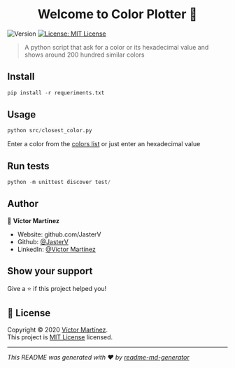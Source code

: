 <h1 align="center">Welcome to Color Plotter 👋</h1>
<p>
  <img alt="Version" src="https://img.shields.io/badge/version-1.0-blue.svg?cacheSeconds=2592000" />
  <a href="https://www.mit.edu/~amini/LICENSE.md" target="_blank">
    <img alt="License: MIT License" src="https://img.shields.io/badge/License-MIT License-yellow.svg" />
  </a>
</p>

> A python script that ask for a color or its hexadecimal value and shows around 200 hundred similar colors

## Install

```python
pip install -r requeriments.txt
```

## Usage

```python
python src/closest_color.py
```

Enter a color from the [colors list](https://xkcd.com/color/rgb/) or just enter an hexadecimal value

## Run tests

```python
python -m unittest discover test/
```

## Author

👤 **Víctor Martínez**

* Website: github.com/JasterV
* Github: [@JasterV](https://github.com/JasterV)
* LinkedIn: [@Víctor Martínez](https://www.linkedin.com/in/v%C3%ADctor-mart%C3%ADnez-3b8304196/)

## Show your support

Give a ⭐️ if this project helped you!

## 📝 License

Copyright © 2020 [Víctor Martínez](https://github.com/JasterV).<br />
This project is [MIT License](https://www.mit.edu/~amini/LICENSE.md) licensed.

***
_This README was generated with ❤️ by [readme-md-generator](https://github.com/kefranabg/readme-md-generator)_